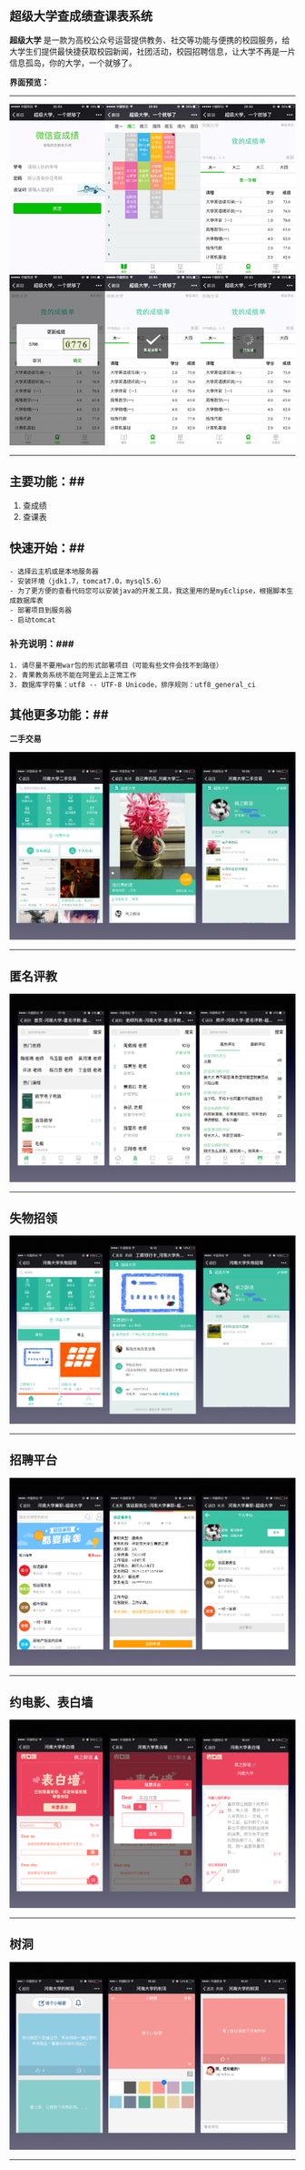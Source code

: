 ## 超级大学查成绩查课表系统 ##

**超级大学** 是一款为高校公众号运营提供教务、社交等功能与便携的校园服务，给大学生们提供最快捷获取校园新闻，社团活动，校园招聘信息，让大学不再是一片信息孤岛，你的大学，一个就够了。


**界面预览：**

----------

![](./showinfo/timetable.png)

----------
## 主要功能：##
1. 查成绩
2. 查课表

## 快速开始：##
	- 选择云主机或是本地服务器
	- 安装环境（jdk1.7，tomcat7.0，mysql5.6）
	- 为了更方便的查看代码您可以安装java的开发工具，我这里用的是myEclipse，根据脚本生成数据库表
	- 部署项目到服务器
	- 启动tomcat

### 补充说明：###
	1. 请尽量不要用war包的形式部署项目（可能有些文件会找不到路径）
	2. 青果教务系统不能在阿里云上正常工作
	3. 数据库字符集：utf8 -- UTF-8 Unicode，排序规则：utf8_general_ci
## 	其他更多功能：##

**二手交易**

![](./showinfo/ershou.jpg)

----------
匿名评教
----------

![](./showinfo/pingjiao.jpg)

----------

失物招领
----------

![](./showinfo/shiwuzhaoling.jpg)

----------

招聘平台
----------

![](./showinfo/jianzhi.jpg)

----------

约电影、表白墙
----------

![](./showinfo/biaobai.jpg)

----------

树洞
----------

![](./showinfo/shudong.jpg)

----------
